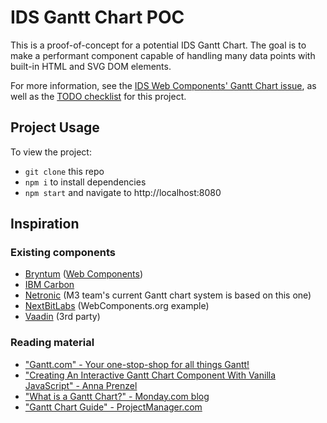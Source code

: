 # IDS Gantt Chart POC

This is a proof-of-concept for a potential IDS Gantt Chart.  The goal is to make a performant component capable of handling many data points with built-in HTML and SVG DOM elements.

For more information, see the [IDS Web Components' Gantt Chart issue](https://github.com/infor-design/enterprise-wc/issues/889), as well as the [TODO checklist](./TODO.md) for this project.

## Project Usage

To view the project:
- `git clone` this repo
- `npm i` to install dependencies
- `npm start` and navigate to http://localhost:8080

## Inspiration

### Existing components

- [Bryntum](https://bryntum.com/examples/gantt/#example-basic) ([Web Components](https://bryntum.com/examples/gantt/webcomponents/))
- [IBM Carbon](https://github.com/IBM/gantt-chart)
- [Netronic](https://www.netronic.com/) (M3 team's current Gantt chart system is based on this one)
- [NextBitLabs](https://github.com/nextbitlabs/gantt-chart) (WebComponents.org example)
- [Vaadin](https://vaadin.com/directory/component/gantt) (3rd party)

### Reading material

- ["Gantt.com" - Your one-stop-shop for all things Gantt!](https://www.gantt.com/)
- ["Creating An Interactive Gantt Chart Component With Vanilla JavaScript" - Anna Prenzel](https://www.smashingmagazine.com/2021/08/interactive-gantt-chart-component-vanilla-javascript/)
- ["What is a Gantt Chart?" - Monday.com blog](https://monday.com/blog/project-management/everything-you-want-to-know-about-gantt-charts/#:~:text=A%20Gantt%20chart%20is%20a,dates%20are%20laid%20out%20horizontally.)
- ["Gantt Chart Guide" - ProjectManager.com](https://www.projectmanager.com/guides/gantt-chart)